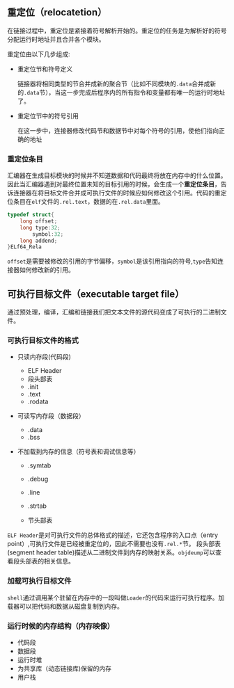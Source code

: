 ## 重定位（relocatetion）

在链接过程中，重定位是紧接着符号解析开始的。重定位的任务是为解析好的符号分配运行时地址并且合并各个模块。

重定位由以下几步组成:

- 重定位节和符号定义

  链接器将相同类型的节合并成新的聚合节（比如不同模块的`.data`合并成新的`.data`节），当这一步完成后程序内的所有指令和变量都有唯一的运行时地址了。

- 重定位节中的符号引用

  在这一步中，连接器修改代码节和数据节中对每个符号的引用，使他们指向正确的地址

### 重定位条目

  汇编器在生成目标模块的时候并不知道数据和代码最终将放在内存中的什么位置。因此当汇编器遇到对最终位置未知的目标引用的时候，会生成一个**重定位条目**，告诉连接器在将目标文件合并成可执行文件的时候应如何修改这个引用。代码的重定位条目在`elf`文件的`.rel.text`，数据的在`.rel.data`里面。

```C
typedef struct{
	long offset;
    long type:32;
    	symbol:32;
    long addend;
}ELf64_Rela
```

`offset`是需要被修改的引用的字节偏移，`symbol`是该引用指向的符号,`type`告知连接器如何修改新的引用。

## 可执行目标文件（executable target file）

通过预处理，编译，汇编和链接我们把文本文件的源代码变成了可执行的二进制文件。

### 可执行目标文件的格式

- 只读内存段(代码段)

  - ELF Header
  - 段头部表
  - .init
  - .text
  - .rodata

- 可读写内存段（数据段）

  - .data
  - .bss

- 不加载到内存的信息（符号表和调试信息等）

  - .symtab

  - .debug

  - .line

  - .strtab

  - 节头部表



`ELF Header`是对可执行文件的总体格式的描述，它还包含程序的入口点（entry point）,可执行文件是已经被重定位的，因此不需要也没有`.rel.*`节。
段头部表(segment header  table)描述从二进制文件到内存的映射关系。`objdeump`可以查看段头部表的相关信息。

### 加载可执行目标文件

`shell`通过调用某个驻留在内存中的一段叫做`Loader`的代码来运行可执行程序。加载器可以把代码和数据从磁盘复制到内存。

### 运行时候的内存结构（内存映像）

- 代码段
- 数据段
- 运行时堆
- 为共享库（动态链接库)保留的内存
- 用户栈